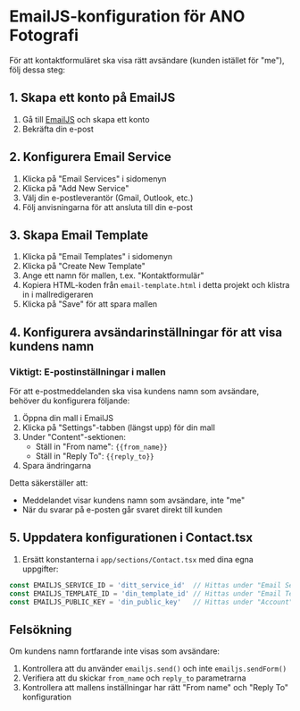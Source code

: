 # EmailJS-konfiguration för ANO Fotografi

För att kontaktformuläret ska visa rätt avsändare (kunden istället för "me"), följ dessa steg:

## 1. Skapa ett konto på EmailJS

1. Gå till [EmailJS](https://www.emailjs.com/) och skapa ett konto
2. Bekräfta din e-post

## 2. Konfigurera Email Service

1. Klicka på "Email Services" i sidomenyn
2. Klicka på "Add New Service"
3. Välj din e-postleverantör (Gmail, Outlook, etc.)
4. Följ anvisningarna för att ansluta till din e-post

## 3. Skapa Email Template

1. Klicka på "Email Templates" i sidomenyn
2. Klicka på "Create New Template"
3. Ange ett namn för mallen, t.ex. "Kontaktformulär"
4. Kopiera HTML-koden från `email-template.html` i detta projekt och klistra in i mallredigeraren
5. Klicka på "Save" för att spara mallen

## 4. Konfigurera avsändarinställningar för att visa kundens namn

### Viktigt: E-postinställningar i mallen

För att e-postmeddelanden ska visa kundens namn som avsändare, behöver du konfigurera följande:

1. Öppna din mall i EmailJS
2. Klicka på "Settings"-tabben (längst upp) för din mall
3. Under "Content"-sektionen:
   - Ställ in "From name": `{{from_name}}`
   - Ställ in "Reply To": `{{reply_to}}`
4. Spara ändringarna

Detta säkerställer att:
- Meddelandet visar kundens namn som avsändare, inte "me"
- När du svarar på e-posten går svaret direkt till kunden

## 5. Uppdatera konfigurationen i Contact.tsx

1. Ersätt konstanterna i `app/sections/Contact.tsx` med dina egna uppgifter:
```javascript
const EMAILJS_SERVICE_ID = 'ditt_service_id'  // Hittas under "Email Services"
const EMAILJS_TEMPLATE_ID = 'din_template_id' // Hittas under "Email Templates"
const EMAILJS_PUBLIC_KEY = 'din_public_key'   // Hittas under "Account" > "API Keys"
```

## Felsökning

Om kundens namn fortfarande inte visas som avsändare:

1. Kontrollera att du använder `emailjs.send()` och inte `emailjs.sendForm()`
2. Verifiera att du skickar `from_name` och `reply_to` parametrarna
3. Kontrollera att mallens inställningar har rätt "From name" och "Reply To" konfiguration 